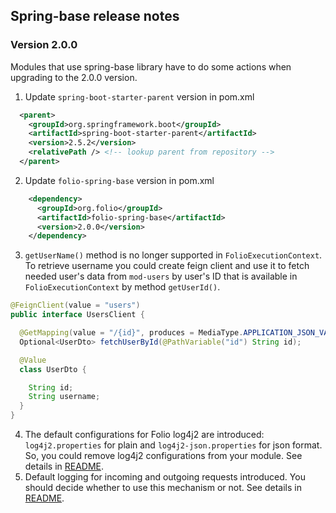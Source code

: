 ## Spring-base release notes

### Version 2.0.0
Modules that use spring-base library have to do some actions when upgrading to the 2.0.0 version.

 1. Update `spring-boot-starter-parent` version in pom.xml
```xml
  <parent>
    <groupId>org.springframework.boot</groupId>
    <artifactId>spring-boot-starter-parent</artifactId>
    <version>2.5.2</version>
    <relativePath /> <!-- lookup parent from repository -->
  </parent>
```
 2. Update `folio-spring-base` version in pom.xml
```xml
    <dependency>
      <groupId>org.folio</groupId>
      <artifactId>folio-spring-base</artifactId>
      <version>2.0.0</version>
    </dependency>
```
 3. `getUserName()` method is no longer supported in `FolioExecutionContext`. To retrieve username you could create feign client and use it to fetch needed user's data from `mod-users` by user's ID that is available in `FolioExecutionContext` by method `getUserId()`.
```java
@FeignClient(value = "users")
public interface UsersClient {

  @GetMapping(value = "/{id}", produces = MediaType.APPLICATION_JSON_VALUE)
  Optional<UserDto> fetchUserById(@PathVariable("id") String id);

  @Value
  class UserDto {

    String id;
    String username;
  }
}
```
 4. The default configurations for Folio log4j2 are introduced: `log4j2.properties` for plain and `log4j2-json.properties` for json format. So, you could remove log4j2 configurations from your module. See details in [README](../README.md#default-logging-format).
 5. Default logging for incoming and outgoing requests introduced. You should decide whether to use this mechanism or not. See details in [README](../README.md#logging-for-incoming-and-outgoing-requests).